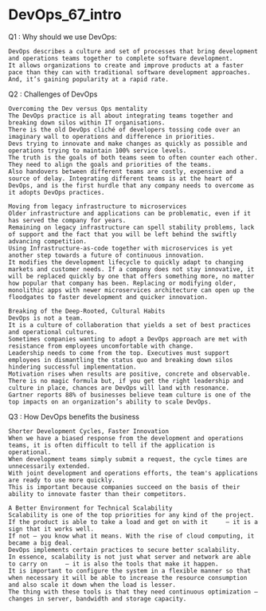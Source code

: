 # DevOps_67_intro

Q1 : Why should we use DevOps:
    
    DevOps describes a culture and set of processes that bring development and operations teams together to complete software development. 
    It allows organizations to create and improve products at a faster pace than they can with traditional software development approaches. 
    And, it’s gaining popularity at a rapid rate.
    
    
    
Q2 : Challenges of DevOps 
    
    Overcoming the Dev versus Ops mentality
    The DevOps practice is all about integrating teams together and breaking down silos within IT organisations. 
    There is the old DevOps cliché of developers tossing code over an imaginary wall to operations and difference in priorities. 
    Devs trying to innovate and make changes as quickly as possible and operations trying to maintain 100% service levels. 
    The truth is the goals of both teams seem to often counter each other. They need to align the goals and priorities of the teams. 
    Also handovers between different teams are costly, expensive and a source of delay. Integrating different teams is at the heart of DevOps, and is the first hurdle that any company needs to overcome as it adopts DevOps practices.
    
    Moving from legacy infrastructure to microservices
    Older infrastructure and applications can be problematic, even if it has served the company for years. 
    Remaining on legacy infrastructure can spell stability problems, lack of support and the fact that you will be left behind the swiftly advancing competition. 
    Using Infrastructure-as-code together with microservices is yet another step towards a future of continuous innovation. 
    It modifies the development lifecycle to quickly adapt to changing markets and customer needs. If a company does not stay innovative, it will be replaced quickly by one that offers something more, no matter how popular that company has been. Replacing or modifying older, monolithic apps with newer microservices architecture can open up the floodgates to faster development and quicker innovation.
    
    Breaking of the Deep-Rooted, Cultural Habits
    DevOps is not a team. 
    It is a culture of collaboration that yields a set of best practices and operational cultures. 
    Sometimes companies wanting to adopt a DevOps approach are met with resistance from employees uncomfortable with change. 
    Leadership needs to come from the top. Executives must support employees in dismantling the status quo and breaking down silos hindering successful implementation. 
    Motivation rises when results are positive, concrete and observable. There is no magic formula but, if you get the right leadership and culture in place, chances are DevOps will land with resonance. 
    Gartner reports 88% of businesses believe team culture is one of the top impacts on an organization’s ability to scale DevOps.
    
Q3 : How DevOps benefits the business 
    
    Shorter Development Cycles, Faster Innovation 
    When we have a biased response from the development and operations teams, it is often difficult to tell if the application is operational. 
    When development teams simply submit a request, the cycle times are unnecessarily extended.
    With joint development and operations efforts, the team's applications are ready to use more quickly. 
    This is important because companies succeed on the basis of their ability to innovate faster than their competitors.
    
    A Better Environment for Technical Scalability
    Scalability is one of the top priorities for any kind of the project. 
    If the product is able to take a load and get on with it     — it is a sign that it works well. 
    If not — you know what it means. With the rise of cloud computing, it became a big deal.
    DevOps implements certain practices to secure better scalability. 
    In essence, scalability is not just what server and network are able to carry on     — it is also the tools that make it happen.
    It is important to configure the system in a flexible manner so that when necessary it will be able to increase the resource consumption and also scale it down when the load is lesser.
    The thing with these tools is that they need continuous optimization — changes in server, bandwidth and storage capacity.